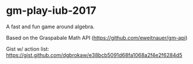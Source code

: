 # gm-play-iub-2017
A fast and fun game around algebra.

Based on the Graspabale Math API (https://github.com/eweitnauer/gm-api)

Gist w/ action list: https://gist.github.com/dgbrokaw/e38bcb5091d68fa1068a2f4e2f6284d5
